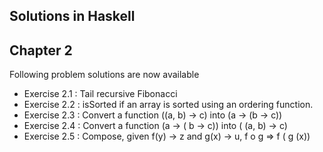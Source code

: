 ## Solutions in Haskell
## Chapter 2
Following problem solutions are now available
- Exercise 2.1 : Tail recursive Fibonacci 
- Exercise 2.2 : isSorted if an array is sorted using an ordering function.
- Exercise 2.3 : Convert a function ((a, b) -> c) into (a -> (b -> c))
- Exercise 2.4 : Convert a function  (a -> ( b -> c)) into ( (a, b) -> c)
- Exercise 2.5 : Compose, given f(y) -> z and g(x) -> u,  f o g => f ( g (x))
